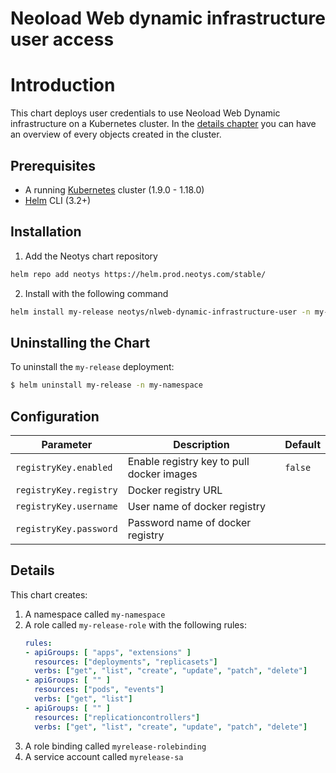 
# Neoload Web dynamic infrastructure user access

# Introduction

This chart deploys user credentials to use Neoload Web Dynamic infrastructure on a Kubernetes cluster.
In the [details chapter](#details) you can have an overview of every objects created in the cluster.

## Prerequisites

- A running [Kubernetes](https://kubernetes.io/) cluster (1.9.0 - 1.18.0)
- [Helm](https://helm.sh/docs/intro/install/) CLI  (3.2+)


## Installation

1. Add the Neotys chart repository

```bash		
helm repo add neotys https://helm.prod.neotys.com/stable/
```

2. Install with the following command

```bash		
helm install my-release neotys/nlweb-dynamic-infrastructure-user -n my-namespace --create-namespace
```

## Uninstalling the Chart

To uninstall the `my-release` deployment:

```bash
$ helm uninstall my-release -n my-namespace
```

## Configuration

Parameter | Description | Default
----- | ----------- | -------
`registryKey.enabled` | Enable registry key to pull docker images | `false`
`registryKey.registry` | Docker registry URL |
`registryKey.username` | User name of docker registry |
`registryKey.password` | Password name of docker registry |

## Details

This chart creates:
 1. A namespace called `my-namespace`
 1. A role called `my-release-role` with the following rules:
	``` yaml
	rules:
	- apiGroups: [ "apps", "extensions" ]
	  resources: ["deployments", "replicasets"]
	  verbs: ["get", "list", "create", "update", "patch", "delete"]
	- apiGroups: [ "" ]
	  resources: ["pods", "events"]
	  verbs: ["get", "list"]
	- apiGroups: [ "" ]
	  resources: ["replicationcontrollers"]
	  verbs: ["get", "list", "create", "update", "patch", "delete"]
	```
 1. A role binding called `myrelease-rolebinding`
 1. A service account called `myrelease-sa`

